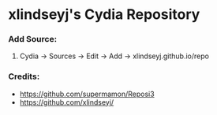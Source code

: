 # xlindseyj's Cydia Repository

### Add Source:
1. Cydia -> Sources -> Edit -> Add -> xlindseyj.github.io/repo

### Credits:
- https://github.com/supermamon/Reposi3
- https://github.com/xlindseyj/
